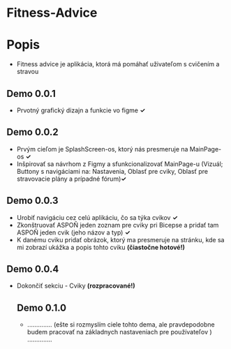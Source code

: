 # Fitness-Advice
<h1>Popis</h1>
<ul>
  <li>Fitness advice je aplikácia, ktorá má pomáhať uživateľom s cvičením a stravou</li>
 </ul>
 <h2>Demo 0.0.1</h2>
 <ul>
  <li>Prvotný grafický dizajn a funkcie vo figme <B>✓</B> </li>
 </ul>
 <h2>Demo 0.0.2</h2>
 <ul>
  <li>Prvým cieľom je SplashScreen-os, ktorý nás presmeruje na MainPage-os <B>✓</B> </li>
  <li>Inšpirovať sa návrhom z Figmy a sfunkcionalizovať MainPage-u (Vizuál; Buttony s navigáciami na: Nastavenia, Oblasť pre cviky, Oblasť pre stravovacie plány a prípadné fórum)<B>✓</B> </li>
 </ul>
 <h2>Demo 0.0.3</h2>
 <ul>
  <li>Urobiť navigáciu cez celú aplikáciu, čo sa týka cvikov <B>✓</B> </li>
  <li>Zkonštruovať ASPOŇ jeden zoznam pre cviky pri Bicepse a pridať tam ASPOŇ jeden cvik (jeho názov a typ) <B>✓</B> </li>
  <li>K danému cviku pridať obrázok, ktorý ma presmeruje na stránku, kde sa mi zobrazí ukážka a popis tohto cviku <B>(čiastočne hotové!)</B> </li>
 </ul>
 <h2>Demo 0.0.4</h2>
 <ul>
  <li>Dokončiť sekciu - Cviky <B>(rozpracované!)</B></li>
 </li>
 <h2>Demo 0.1.0</h2>
 <ul>
  <li>.............. (ešte si rozmyslím ciele tohto dema, ale pravdepodobne budem pracovať na základnych nastaveniach pre používateľov ) ..............</li>
 </li>

